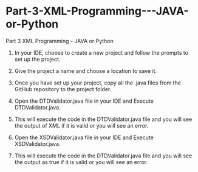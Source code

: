 # Part-3-XML-Programming---JAVA-or-Python
 Part 3 XML Programming - JAVA or Python

1. In your IDE, choose to create a new project and follow the prompts to set up the project.

2. Give the project a name and choose a location to save it.

3. Once you have set up your project, copy all the .java files from the GitHub repository to the project folder.

4. Open the DTDValidator.java file in your IDE and Execute DTDValidator.java.

5. This will execute the code in the DTDValidator.java file and you will see the output of XML if it is valid or you will see an error.

6.  Open the XSDValidator.java file in your IDE and Execute XSDValidator.java.

7. This will execute the code in the DTDValidator.java file and you will see the output as true if it is valid or you will see an error.
